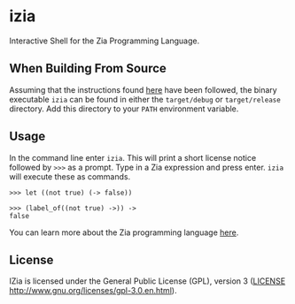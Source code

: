 # izia
Interactive Shell for the Zia Programming Language.

## When Building From Source

Assuming that the instructions found [here](https://github.com/Charles-Johnson/zia_programming) have been followed, the binary executable `izia` can be found in either the `target/debug` or `target/release` directory. Add this directory to your `PATH` environment variable.

## Usage

In the command line enter `izia`. This will print a short license notice followed by `>>>` as a prompt. Type in a Zia expression and press enter. `izia` will execute these as commands.

```
>>> let ((not true) (-> false))

>>> (label_of((not true) ->)) ->
false
```
You can learn more about the Zia programming language [here](https://github.com/Charles-Johnson/zia_programming/tree/master/zia).

## License

IZia is licensed under the General Public License (GPL), version 3 ([LICENSE](LICENSE) http://www.gnu.org/licenses/gpl-3.0.en.html).
